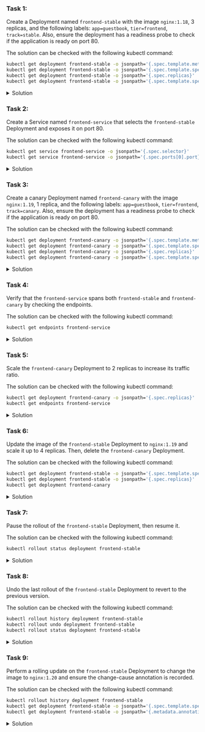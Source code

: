 ### Task 1:

Create a Deployment named `frontend-stable` with the image `nginx:1.18`, 3 replicas, and the following labels: `app=guestbook`, `tier=frontend`, `track=stable`. Also, ensure the deployment has a readiness probe to check if the application is ready on port 80.

The solution can be checked with the following kubectl command:
```bash
kubectl get deployment frontend-stable -o jsonpath='{.spec.template.metadata.labels}'
kubectl get deployment frontend-stable -o jsonpath='{.spec.template.spec.containers[0].image}'
kubectl get deployment frontend-stable -o jsonpath='{.spec.replicas}'
kubectl get deployment frontend-stable -o jsonpath='{.spec.template.spec.containers[0].readinessProbe}'
```

<details>
<summary>Solution</summary>

```bash
cat <<EOF | kubectl apply -f -
apiVersion: apps/v1
kind: Deployment
metadata:
  name: frontend-stable
spec:
  replicas: 3
  selector:
    matchLabels:
      app: guestbook
      tier: frontend
      track: stable
  template:
    metadata:
      labels:
        app: guestbook
        tier: frontend
        track: stable
    spec:
      containers:
      - name: frontend
        image: nginx:1.18
        readinessProbe:
          httpGet:
            path: /
            port: 80
          initialDelaySeconds: 5
          periodSeconds: 10
EOF
```
</details>

### Task 2:

Create a Service named `frontend-service` that selects the `frontend-stable` Deployment and exposes it on port 80.

The solution can be checked with the following kubectl command:
```bash
kubectl get service frontend-service -o jsonpath='{.spec.selector}'
kubectl get service frontend-service -o jsonpath='{.spec.ports[0].port}'
```

<details>
<summary>Solution</summary>

```bash
cat <<EOF | kubectl apply -f -
apiVersion: v1
kind: Service
metadata:
  name: frontend-service
spec:
  selector:
    app: guestbook
    tier: frontend
  ports:
  - protocol: TCP
    port: 80
    targetPort: 80
EOF
```
</details>

### Task 3:

Create a canary Deployment named `frontend-canary` with the image `nginx:1.19`, 1 replica, and the following labels: `app=guestbook`, `tier=frontend`, `track=canary`. Also, ensure the deployment has a readiness probe to check if the application is ready on port 80.

The solution can be checked with the following kubectl command:
```bash
kubectl get deployment frontend-canary -o jsonpath='{.spec.template.metadata.labels}'
kubectl get deployment frontend-canary -o jsonpath='{.spec.template.spec.containers[0].image}'
kubectl get deployment frontend-canary -o jsonpath='{.spec.replicas}'
kubectl get deployment frontend-canary -o jsonpath='{.spec.template.spec.containers[0].readinessProbe}'
```

<details>
<summary>Solution</summary>

```bash
cat <<EOF | kubectl apply -f -
apiVersion: apps/v1
kind: Deployment
metadata:
  name: frontend-canary
spec:
  replicas: 1
  selector:
    matchLabels:
      app: guestbook
      tier: frontend
      track: canary
  template:
    metadata:
      labels:
        app: guestbook
        tier: frontend
        track: canary
    spec:
      containers:
      - name: frontend
        image: nginx:1.19
        readinessProbe:
          httpGet:
            path: /
            port: 80
          initialDelaySeconds: 5
          periodSeconds: 10
EOF
```
</details>

### Task 4:

Verify that the `frontend-service` spans both `frontend-stable` and `frontend-canary` by checking the endpoints.

The solution can be checked with the following kubectl command:
```bash
kubectl get endpoints frontend-service
```

<details>
<summary>Solution</summary>

```bash
kubectl get endpoints frontend-service
```
</details>

### Task 5:

Scale the `frontend-canary` Deployment to 2 replicas to increase its traffic ratio.

The solution can be checked with the following kubectl command:
```bash
kubectl get deployment frontend-canary -o jsonpath='{.spec.replicas}'
kubectl get endpoints frontend-service
```

<details>
<summary>Solution</summary>

```bash
kubectl scale deployment frontend-canary --replicas=2
```
</details>

### Task 6:

Update the image of the `frontend-stable` Deployment to `nginx:1.19` and scale it up to 4 replicas. Then, delete the `frontend-canary` Deployment.

The solution can be checked with the following kubectl command:
```bash
kubectl get deployment frontend-stable -o jsonpath='{.spec.template.spec.containers[0].image}'
kubectl get deployment frontend-stable -o jsonpath='{.spec.replicas}'
kubectl get deployment frontend-canary
```

<details>
<summary>Solution</summary>

```bash
kubectl set image deployment/frontend-stable frontend=nginx:1.19
kubectl scale deployment frontend-stable --replicas=4
kubectl delete deployment frontend-canary
```
</details>

### Task 7:

Pause the rollout of the `frontend-stable` Deployment, then resume it.

The solution can be checked with the following kubectl command:
```bash
kubectl rollout status deployment frontend-stable
```

<details>
<summary>Solution</summary>

```bash
kubectl rollout pause deployment/frontend-stable
kubectl rollout resume deployment/frontend-stable
```
</details>

### Task 8:

Undo the last rollout of the `frontend-stable` Deployment to revert to the previous version.

The solution can be checked with the following kubectl command:
```bash
kubectl rollout history deployment frontend-stable
kubectl rollout undo deployment frontend-stable
kubectl rollout status deployment frontend-stable
```

<details>
<summary>Solution</summary>

```bash
kubectl rollout undo deployment frontend-stable
```
</details>

### Task 9:

Perform a rolling update on the `frontend-stable` Deployment to change the image to `nginx:1.20` and ensure the change-cause annotation is recorded.

The solution can be checked with the following kubectl command:
```bash
kubectl rollout history deployment frontend-stable
kubectl get deployment frontend-stable -o jsonpath='{.spec.template.spec.containers[0].image}'
kubectl get deployment frontend-stable -o jsonpath='{.metadata.annotations}'
```

<details>
<summary>Solution</summary>

```bash
kubectl set image deployment/frontend-stable frontend=nginx:1.20 --record
kubectl annotate deployment frontend-stable kubernetes.io/change-cause="Updated image to nginx:1.20"
```
</details>
